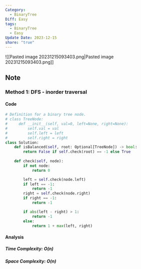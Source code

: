 ```yaml
---
Category:
  - BinaryTree
Diff: Easy
tags:
  - BinaryTree
  - Easy
Update Date: 2023-12-15
share: "true"
---
```


![[Pasted image 20231215093403.png|Pasted image 20231215093403.png]]
## Note
### Method 1: DFS - inorder traversal

#### Code
```python
# Definition for a binary tree node.
# class TreeNode:
#     def __init__(self, val=0, left=None, right=None):
#         self.val = val
#         self.left = left
#         self.right = right
class Solution:
    def isBalanced(self, root: Optional[TreeNode]) -> bool:
        return False if self.check(root) == -1 else True
        
    def check(self, node):
        if not node:
            return 0

        left = self.check(node.left)
        if left == -1:
            return -1
        right = self.check(node.right)
        if right == -1:
            return -1

        if abs(left - right) > 1:
            return -1
        else:
            return 1 + max(left, right)
```
#### Analysis
##### Time Complexity: $O(n)$
##### Space Complexity: $O(n)$

